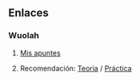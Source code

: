 ## Enlaces
### Wuolah
   1. [Mis apuntes](https://www.wuolah.com/apuntes/metodologia-de-la-programacion?communityId=10573&f_course=1&f_community=10573&user=1240682&utm_content=subject&referral=Dnreo1&utm_source=referral&utm_medium=referral&utm_campaign=share-copy&utm_term=subject-share-copy)

   1. Recomendación: [Teoria](https://wuolah.com/apuntes/metodologia-de-la-programacion/examenes-solucion23ord-pdf-8507877)
    /
    [Práctica](https://wuolah.com/apuntes/metodologia-de-la-programacion/sesiones-3-4-5-6-7-8-mp-resueltas-practica4-resuelta-pdf-2635685?utm_source=wuolah&utm_medium=referral&utm_campaign=file-openfile)